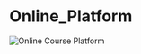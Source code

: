 # Online_Platform
![Online Course Platform](https://github.com/user-attachments/assets/f7d3fc35-0fa3-47c3-8f11-f4ad9ca1e59d)
